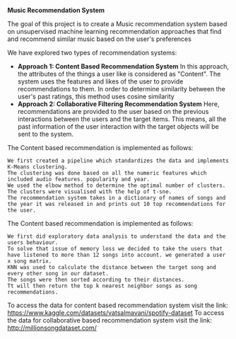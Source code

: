 **Music Recommendation System**

The goal of this project is to create a Music recommendation system based on unsupervised machine learning recommendation approaches that find and recommend similar music based on the user's preferences

We have explored two types of recommendation systems:
- **Approach 1: Content Based Recommendation System**
In this approach, the attributes of the things a user like is considered as "Content". The system uses the features and likes of the user to provide recommendations to them. In order to determine similarity between the user's past ratings, this method uses cosine similarity
- **Approach 2: Collaborative Filtering Recommendation System**
Here, recommendations are provided to the user based on the previous interactions between the users and the target items. This means, all the past information of the user interaction with the target objects will be sent to the system.

The Content based recommendation is implemented as follows:

    We first created a pipeline which standardizes the data and implements K-Means clustering.
    The clustering was done based on all the numeric features which included audio features. popularity and year.
    We used the elbow method to determine the optimal number of clusters.
    The clusters were visualised with the help of t-sne.
    The recommendation system takes in a dictionary of names of songs and the year it was released in and prints out 10 top recommendations for the user.

The Content based recommendation is implemented as follows:

    We first did exploratory data analysis to understand the data and the users behaviour.
    To solve that issue of memory loss we decided to take the users that have listened to more than 12 songs into account. we generated a user x song matrix.
    KNN was used to calculate the distance between the target song and every other song in our dataset.
    The songs were then sorted according to their distances.
    Tt will then return the top k nearest neighbor songs as song recommendations.

To access the data for content based recommendation system visit the link: https://www.kaggle.com/datasets/vatsalmavani/spotify-dataset
To access the data for collaborative based recommendation system visit the link: http://millionsongdataset.com/

